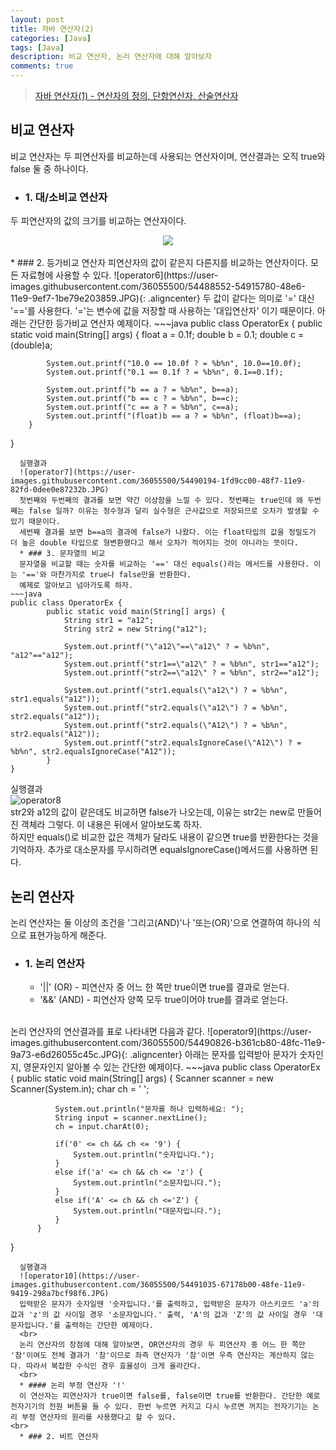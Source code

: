 ```yaml
---
layout: post
title: 자바 연산자(2)
categories: [Java]
tags: [Java]
description: 비교 연산자, 논리 연산자에 대해 알아보자
comments: true
---
```


> [자바 연산자(1) - 연산자의 정의, 단항연산자, 산술연산자](https://keencho.github.io/java/2019/03/14/java-%EC%97%B0%EC%82%B0%EC%9E%901.html)  

## 비교 연산자  
비교 연산자는 두 피연산자를 비교하는데 사용되는 연산자이며, 연산결과는 오직 true와 false 둘 중 하나이다.  
  * ### 1. 대/소비교 연산자  
  두 피연산자의 값의 크기를 비교하는 연산자이다. 
  <center><img src="https://user-images.githubusercontent.com/36055500/54488458-57d81380-48e5-11e9-83b4-cef2a0250822.JPG"></center>  
  <br>
  * ### 2. 등가비교 연산자  
  피연산자의 값이 같은지 다른지를 비교하는 연산자이다. 모든 자료형에 사용할 수 있다.  
  ![operator6](https://user-images.githubusercontent.com/36055500/54488552-54915780-48e6-11e9-9ef7-1be79e203859.JPG){: .aligncenter}  
  두 값이 같다는 의미로 '=' 대신 '=='를 사용한다. '='는 변수에 값을 저장할 때 사용하는 '대입연산자' 이기 때문이다.  
  아래는 간단한 등가비교 연산자 예제이다.  
~~~java
public class OperatorEx {
        public static void main(String[] args) {
            float a = 0.1f;
            double b = 0.1;
            double c = (double)a;
			
            System.out.printf("10.0 == 10.0f ? = %b%n", 10.0==10.0f);
            System.out.printf("0.1 == 0.1f ? = %b%n", 0.1==0.1f);
			
            System.out.printf("b == a ? = %b%n", b==a);
            System.out.printf("b == c ? = %b%n", b==c);
            System.out.printf("c == a ? = %b%n", c==a);
            System.out.printf("(float)b == a ? = %b%n", (float)b==a);
        }
}  
~~~  
  실행결과  
  ![operator7](https://user-images.githubusercontent.com/36055500/54490194-1fd9cc00-48f7-11e9-82fd-0dee0e87232b.JPG)  
  첫번째와 두번째의 결과를 보면 약간 이상함을 느낄 수 있다. 첫번째는 true인데 왜 두번째는 false 일까? 이유는 정수형과 달리 실수형은 근사값으로 저장되므로 오차가 발생할 수 있기 때문이다.  
  세번째 결과를 보면 b==a의 결과에 false가 나왔다. 이는 float타입의 값을 정밀도가 더 높은 double 타입으로 형변환했다고 해서 오차가 적어지는 것이 아니라는 뜻이다.
  * ### 3. 문자열의 비교  
  문자열을 비교할 때는 숫자를 비교하는 '==' 대신 equals()라는 메서드를 사용한다. 이는 '=='와 마찬가지로 true나 false만을 반환한다.  
  예제로 알아보고 넘아가도록 하자.  
~~~java
public class OperatorEx {
        public static void main(String[] args) {
            String str1 = "a12";
            String str2 = new String("a12");
			
            System.out.printf("\"a12\"==\"a12\" ? = %b%n", "a12"=="a12");
            System.out.printf("str1==\"a12\" ? = %b%n", str1=="a12");
            System.out.printf("str2==\"a12\" ? = %b%n", str2=="a12");
			
            System.out.printf("str1.equals(\"a12\") ? = %b%n", str1.equals("a12"));
            System.out.printf("str2.equals(\"a12\") ? = %b%n", str2.equals("a12"));
            System.out.printf("str2.equals(\"A12\") ? = %b%n", str2.equals("A12"));
            System.out.printf("str2.equalsIgnoreCase(\"A12\") ? = %b%n", str2.equalsIgnoreCase("A12"));
        }
}
~~~  
  실행결과  
  ![operator8](https://user-images.githubusercontent.com/36055500/54490432-16516380-48f9-11e9-91cc-704bc44a4ed9.JPG)  
  str2와 a12의 값이 같은데도 비교하면 false가 나오는데, 이유는 str2는 new로 만들어진 객체라 그렇다. 이 내용은 뒤에서 알아보도록 하자.  
  하지만 equals()로 비교한 값은 객체가 달라도 내용이 같으면 true를 반환한다는 것을 기억하자. 추가로 대소문자를 무시하려면 equalsIgnoreCase()메서드를 사용하면 된다.  
    
## 논리 연산자  
논리 연산자는 둘 이상의 조건을 '그리고(AND)'나 '또는(OR)'으로 연결하여 하나의 식으로 표현가능하게 해준다.  
  * ### 1. 논리 연산자  
    * '\|\|' (OR) - 피연산자 중 어느 한 쪽만 true이면 true를 결과로 얻는다.  
	* '&&' (AND) - 피연산자 양쪽 모두 true이어야 true를 결과로 얻는다.  
  <br>
  논리 연산자의 연산결과를 표로 나타내면 다음과 같다.  
  ![operator9](https://user-images.githubusercontent.com/36055500/54490826-b361cb80-48fc-11e9-9a73-e6d26055c45c.JPG){: .aligncenter}  
  아래는 문자를 입력받아 문자가 숫자인지, 영문자인지 알아볼 수 있는 간단한 예제이다.  
~~~java
public class OperatorEx {
          public static void main(String[] args) {
              Scanner scanner = new Scanner(System.in);
              char ch = ' ';
			
              System.out.println("문자를 하나 입력하세요: ");
              String input = scanner.nextLine();
              ch = input.charAt(0);
			
              if('0' <= ch && ch <= '9') {
                  System.out.println("숫자입니다.");
              }
              else if('a' <= ch && ch <= 'z') {
                  System.out.println("소문자입니다.");
              }
			  else if('A' <= ch && ch <='Z') {
                  System.out.println("대문자입니다.");
              }
          }
}
~~~  
  실행결과  
  ![operator10](https://user-images.githubusercontent.com/36055500/54491035-67178b00-48fe-11e9-9419-298a7bcf98f6.JPG)  
  입력받은 문자가 숫자일땐 '숫자입니다.'를 출력하고, 입력받은 문자가 아스키코드 'a'의 값과 'z'의 값 사이일 경우 '소문자입니다.' 출력, 'A'의 값과 'Z'의 값 사이일 경우 '대문자입니다.'를 출력하는 간단한 예제이다.  
  <br>
  논리 연산자의 장점에 대해 알아보면, OR연산자의 경우 두 피연산자 중 어느 한 쪽만 '참'이여도 전체 결과가 '참'이므로 좌측 연산자가 '참'이면 우측 연산자는 계산하지 않는다. 따라서 복잡한 수식인 경우 효율성이 크게 올라간다.  
  <br>
  * #### 논리 부정 연산자 '!'  
  이 연산자는 피연산자가 true이면 false를, false이면 true를 반환한다. 간단한 예로 전자기기의 전원 버튼을 들 수 있다. 한번 누르면 커지고 다시 누르면 꺼지는 전자기기는 논리 부정 연산자의 원리를 사용했다고 할 수 있다.
<br>
  * ### 2. 비트 연산자

  
